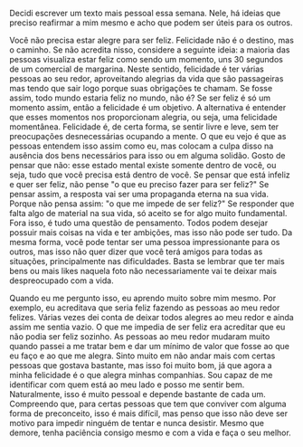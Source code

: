 Decidi escrever um texto mais pessoal essa semana. Nele, há ideias que preciso reafirmar a mim mesmo e acho que podem ser úteis para os outros.

Você não precisa estar alegre para ser feliz. Felicidade não é o destino, mas o caminho. Se não acredita nisso, considere a seguinte ideia: a maioria das pessoas visualiza estar feliz como sendo um momento, uns 30 segundos de um comercial de margarina. Neste sentido, felicidade é ter várias pessoas ao seu redor, aproveitando alegrias da vida que são passageiras mas tendo que sair logo porque suas obrigações te chamam. Se fosse assim, todo mundo estaria feliz no mundo, não é? Se ser feliz é só um momento assim, então a felicidade é um objetivo. A alternativa é entender que esses momentos nos proporcionam alegria, ou seja, uma felicidade momentânea. Felicidade é, de certa forma, se sentir livre e leve, sem ter preocupações desnecessárias ocupando a mente. O que eu vejo é que as pessoas entendem isso assim como eu, mas colocam a culpa disso na ausência dos bens necessários para isso ou em alguma solidão. Gosto de pensar que não: esse estado mental existe somente dentro de você, ou seja, tudo que você precisa está dentro de você. Se pensar que está infeliz e quer ser feliz, não pense "o que eu preciso fazer para ser feliz?" Se pensar assim, a resposta vai ser uma propaganda eterna na sua vida. Porque não pensa assim: "o que me impede de ser feliz?" Se responder que falta algo de material na sua vida, só aceito se for algo muito fundamental. Fora isso, é tudo uma questão de pensamento. Todos podem desejar possuir mais coisas na vida e ter ambições, mas isso não pode ser tudo. Da mesma forma, você pode tentar ser uma pessoa impressionante para os outros, mas isso não quer dizer que você terá amigos para todas as situações, principalmente nas dificuldades. Basta se lembrar que ter mais bens ou mais likes naquela foto não necessariamente vai te deixar mais despreocupado com a vida.

Quando eu me pergunto isso, eu aprendo muito sobre mim mesmo. Por exemplo, eu acreditava que seria feliz fazendo as pessoas ao meu redor felizes. Várias vezes dei conta de deixar todos alegres ao meu redor e ainda assim me sentia vazio. O que me impedia de ser feliz era acreditar que eu não podia ser feliz sozinho. As pessoas ao meu redor mudaram muito quando passei a me tratar bem e dar um mínimo de valor que fosse ao que eu faço e ao que me alegra. Sinto muito em não andar mais com certas pessoas que gostava bastante, mas isso foi muito bom,  já que agora a minha felicidade é o que alegra minhas companhias. Sou capaz de me identificar com quem está ao meu lado e posso me sentir bem. Naturalmente, isso é muito pessoal e depende bastante de cada um. Compreendo que, para certas pessoas que tem que conviver com alguma forma de preconceito, isso é mais difícil, mas penso que isso não deve ser motivo para impedir ninguém de tentar e nunca desistir. Mesmo que demore, tenha paciência consigo mesmo e com a vida e faça o seu melhor.
